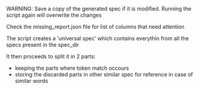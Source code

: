 WARNING:
Save a copy of the generated spec if it is modified. Running the script again will overwrite the changes

Check the missing_report.json file for list of columns that need attention

The script creates a 'universal spec' which contains everythin from all the specs present in the spec_dir

It then proceeds to split it in 2 parts:
- keeping the parts where token match occours
- storing the discarded parts in other similar spec for reference in case of similar words